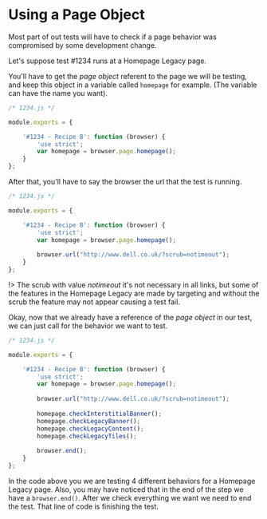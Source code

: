# Using a Page Object
Most part of out tests will have to check if a page behavior was
compromised by some development change.

Let's suppose test #1234 runs at a Homepage Legacy page.

You'll have to get the *page object* referent to the page we will be
testing, and keep this object in a variable called `homepage` for
example. (The variable can have the name you want).

```javascript
/* 1234.js */

module.exports = {

    '#1234 - Recipe B': function (browser) {
        'use strict';
        var homepage = browser.page.homepage();
    }
};
```

After that, you'll have to say the browser the url that the test is
running.

```javascript
/* 1234.js */

module.exports = {

    '#1234 - Recipe B': function (browser) {
        'use strict';
        var homepage = browser.page.homepage();
        
        browser.url("http://www.dell.co.uk/?scrub=notimeout");
    }
};
```

!> The scrub with value *notimeout* it's not necessary in all links,
but some of the features in the Homepage Legacy are made by targeting
and without the scrub the feature may not appear causing a test fail.

Okay, now that we already have a reference of the *page object* in our
test, we can just call for the behavior we want to test.

```javascript
/* 1234.js */

module.exports = {

    '#1234 - Recipe B': function (browser) {
        'use strict';
        var homepage = browser.page.homepage();
        
        browser.url("http://www.dell.co.uk/?scrub=notimeout");
        
        homepage.checkInterstitialBanner();
        homepage.checkLegacyBanner();
        homepage.checkLegacyContent();
        homepage.checkLegacyTiles();
        
        browser.end();
    }
};
```

In the code above you we are testing 4 different behaviors for a
Homepage Legacy page. Also, you may have noticed that in the end of
the step we have a `browser.end()`. After we check everything we want
we need to end the test. That line of code is finishing the test.